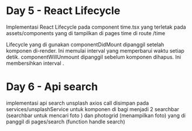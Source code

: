 # Day 5 -  React Lifecycle 

Implementasi React Lifecycle pada component time.tsx yang terletak pada assets/components yang di tampilkan di pages time di route /time 

Lifecycle yang di gunakan
componentDidMount dipanggil setelah komponen di-render. Ini memulai interval yang memperbarui waktu setiap detik.
componentWillUnmount dipanggil sebelum komponen dihapus. Ini membersihkan interval .

# Day 6 -  Api search 

implementasi api search unsplash  axios call disimpan pada services/unsplashService untuk komponen di bagi menjadi 2 searchbar (searchbar untuk mencari foto ) dan photogrid (menampilkan foto) yang di panggil di pages/search (function handle search) 
